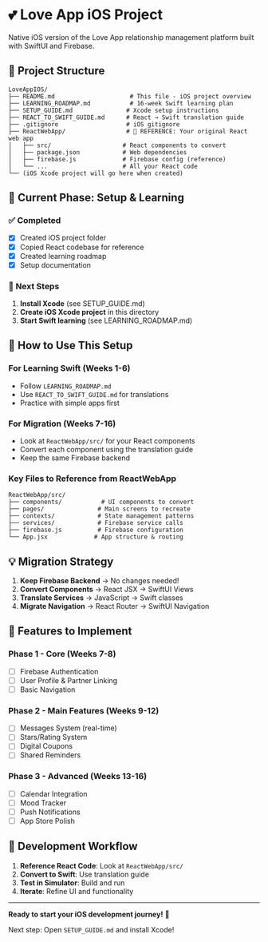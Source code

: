 # 💕 Love App iOS Project

Native iOS version of the Love App relationship management platform built with SwiftUI and Firebase.

## 📂 Project Structure

```
LoveAppIOS/
├── README.md                     # This file - iOS project overview
├── LEARNING_ROADMAP.md           # 16-week Swift learning plan
├── SETUP_GUIDE.md               # Xcode setup instructions
├── REACT_TO_SWIFT_GUIDE.md      # React → Swift translation guide
├── .gitignore                   # iOS gitignore
├── ReactWebApp/                 # 📱 REFERENCE: Your original React web app
│   ├── src/                    # React components to convert
│   ├── package.json            # Web dependencies
│   ├── firebase.js             # Firebase config (reference)
│   └── ...                     # All your React code
└── (iOS Xcode project will go here when created)
```

## 🎯 Current Phase: Setup & Learning

### ✅ Completed
- [x] Created iOS project folder
- [x] Copied React codebase for reference
- [x] Created learning roadmap
- [x] Setup documentation

### 🚀 Next Steps
1. **Install Xcode** (see SETUP_GUIDE.md)
2. **Create iOS Xcode project** in this directory
3. **Start Swift learning** (see LEARNING_ROADMAP.md)

## 🔄 How to Use This Setup

### **For Learning Swift (Weeks 1-6)**
- Follow `LEARNING_ROADMAP.md` 
- Use `REACT_TO_SWIFT_GUIDE.md` for translations
- Practice with simple apps first

### **For Migration (Weeks 7-16)**
- Look at `ReactWebApp/src/` for your React components
- Convert each component using the translation guide
- Keep the same Firebase backend

### **Key Files to Reference from ReactWebApp**
```
ReactWebApp/src/
├── components/           # UI components to convert
├── pages/               # Main screens to recreate
├── contexts/            # State management patterns  
├── services/            # Firebase service calls
├── firebase.js          # Firebase configuration
└── App.jsx             # App structure & routing
```

## 💡 Migration Strategy

1. **Keep Firebase Backend** → No changes needed!
2. **Convert Components** → React JSX → SwiftUI Views
3. **Translate Services** → JavaScript → Swift classes
4. **Migrate Navigation** → React Router → SwiftUI Navigation

## 🎯 Features to Implement

### Phase 1 - Core (Weeks 7-8)
- [ ] Firebase Authentication
- [ ] User Profile & Partner Linking  
- [ ] Basic Navigation

### Phase 2 - Main Features (Weeks 9-12)
- [ ] Messages System (real-time)
- [ ] Stars/Rating System
- [ ] Digital Coupons
- [ ] Shared Reminders

### Phase 3 - Advanced (Weeks 13-16)
- [ ] Calendar Integration
- [ ] Mood Tracker
- [ ] Push Notifications
- [ ] App Store Polish

## 🔧 Development Workflow

1. **Reference React Code**: Look at `ReactWebApp/src/` 
2. **Convert to Swift**: Use translation guide
3. **Test in Simulator**: Build and run
4. **Iterate**: Refine UI and functionality

---

**Ready to start your iOS development journey!** 🚀

Next step: Open `SETUP_GUIDE.md` and install Xcode!
